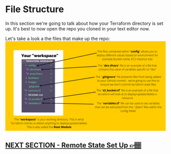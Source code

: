 # File Structure
In this section we're going to talk about how your Terraform directory is set up. It's best to now open the repo you cloned in your text editor now.

Let's take a look a the files that make up the repo:
![file-structure-visual-guide](../images/file-structure.png)

## [NEXT SECTION  - Remote State Set Up 👉🏽](03-remote-state-set-up.md)
